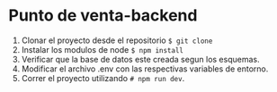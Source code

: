 # Punto de venta-backend

1. Clonar el proyecto desde el repositorio `$ git clone `
2. Instalar los modulos de node `$ npm install`
3. Verificar que la base de datos este creada segun los esquemas.
4. Modificar el archivo .env con las respectivas variables de entorno.
5. Correr el proyecto utilizando `# npm run dev`.
